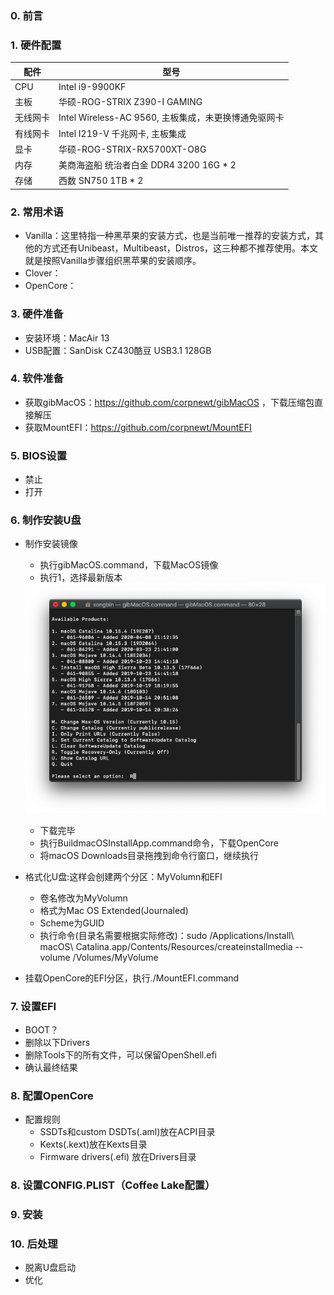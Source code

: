 ### 0. 前言

### 1. 硬件配置
 |配件|型号|
 |---|---|
 |CPU|Intel i9-9900KF|
 |主板|华硕-ROG-STRIX Z390-I GAMING|
 |无线网卡|Intel Wireless-AC 9560, 主板集成，未更换博通免驱网卡|
 |有线网卡|Intel I219-V 千兆网卡, 主板集成|
 |显卡|华硕-ROG-STRIX-RX5700XT-O8G|
 |内存|美商海盗船 统治者白金 DDR4 3200 16G * 2|
 |存储|西数 SN750 1TB * 2|

### 2. 常用术语
- Vanilla：这里特指一种黑苹果的安装方式，也是当前唯一推荐的安装方式，其他的方式还有Unibeast，Multibeast，Distros，这三种都不推荐使用。本文就是按照Vanilla步骤组织黑苹果的安装顺序。
- Clover：
- OpenCore：

### 3. 硬件准备
- 安装环境：MacAir 13
- USB配置：SanDisk CZ430酷豆 USB3.1 128GB

### 4. 软件准备
- 获取gibMacOS：https://github.com/corpnewt/gibMacOS ，下载压缩包直接解压
- 获取MountEFI：https://github.com/corpnewt/MountEFI


### 5. BIOS设置
- 禁止
- 打开
### 6. 制作安装U盘
- 制作安装镜像
  - 执行gibMacOS.command，下载MacOS镜像
  - 执行1，选择最新版本
  <!-- ![](https://github.com/sobravo/hackintosh/blob/master/img/gibMacOS-1.png) -- Can't align to the left, be check in the future -->
  <div align=left><img  src="https://github.com/sobravo/hackintosh/blob/master/img/gibMacOS-1.png"/>
 
  - 下载完毕
  - 执行BuildmacOSInstallApp.command命令，下载OpenCore
  - 将macOS Downloads目录拖拽到命令行窗口，继续执行
- 格式化U盘:这样会创建两个分区：MyVolumn和EFI
  - 卷名修改为MyVolumn
  - 格式为Mac OS Extended(Journaled)
  - Scheme为GUID
  - 执行命令(目录名需要根据实际修改)：sudo /Applications/Install\ macOS\ Catalina.app/Contents/Resources/createinstallmedia --volume /Volumes/MyVolume
 - 挂载OpenCore的EFI分区，执行./MountEFI.command

### 7. 设置EFI
- BOOT？
- 删除以下Drivers
- 删除Tools下的所有文件，可以保留OpenShell.efi
- 确认最终结果
### 8. 配置OpenCore
- 配置规则
  - SSDTs和custom DSDTs(.aml)放在ACPI目录
  - Kexts(.kext)放在Kexts目录
  - Firmware drivers(.efi) 放在Drivers目录
### 8. 设置CONFIG.PLIST（Coffee Lake配置）

### 9. 安装

### 10. 后处理
- 脱离U盘启动
- 优化
